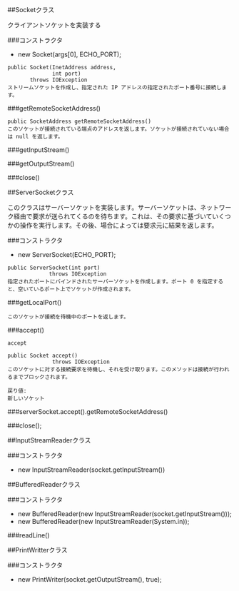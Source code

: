 
##Socketクラス

クライアントソケットを実装する

###コンストラクタ

- new Socket(args[0], ECHO_PORT);

```
public Socket(InetAddress address,
              int port)
       throws IOException
ストリームソケットを作成し、指定された IP アドレスの指定されたポート番号に接続します。
```

###getRemoteSocketAddress()

```
public SocketAddress getRemoteSocketAddress()
このソケットが接続されている端点のアドレスを返します。ソケットが接続されていない場合は null を返します。
```

###getInputStream()

###getOutputStream()


###close()

##ServerSocketクラス

このクラスはサーバーソケットを実装します。サーバーソケットは、ネットワーク経由で要求が送られてくるのを待ちます。これは、その要求に基づいていくつかの操作を実行します。その後、場合によっては要求元に結果を返します。

###コンストラクタ
- new ServerSocket(ECHO_PORT);

```
public ServerSocket(int port)
             throws IOException
指定されたポートにバインドされたサーバーソケットを作成します。ポート 0 を指定すると、空いているポート上でソケットが作成されます。
```

###getLocalPort()

```
このソケットが接続を待機中のポートを返します。
```

###accept()

```
accept

public Socket accept()
              throws IOException
このソケットに対する接続要求を待機し、それを受け取ります。このメソッドは接続が行われるまでブロックされます。  

戻り値:
新しいソケット
```


###serverSocket.accept().getRemoteSocketAddress()

###close();

##InputStreamReaderクラス

###コンストラクタ
- new InputStreamReader(socket.getInputStream())

##BufferedReaderクラス


###コンストラクタ

- new BufferedReader(new InputStreamReader(socket.getInputStream()));
- new BufferedReader(new InputStreamReader(System.in));

###readLine()

##PrintWritterクラス

###コンストラクタ

- new PrintWriter(socket.getOutputStream(), true);


